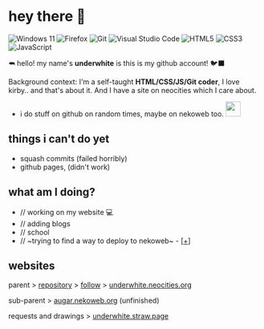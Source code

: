 # hey there 👋
![Windows 11](https://img.shields.io/badge/Windows%2011-%230079d5.svg?style=flat&logo=Windows%2011&logoColor=white) ![Firefox](https://img.shields.io/badge/Firefox-FF7139?style=flat&logo=Firefox-Browser&logoColor=white) ![Git](https://img.shields.io/badge/git-%23F05033.svg?style=flat&logo=git&logoColor=white) ![Visual Studio Code](https://img.shields.io/badge/Visual%20Studio%20Code-0078d7.svg?style=flate&logo=visual-studio-code&logoColor=white)
![HTML5](https://img.shields.io/badge/html5-%23E34F26.svg?style=flat&logo=html5&logoColor=white) ![CSS3](https://img.shields.io/badge/css3-%231572B6.svg?style=badge&logo=css3&logoColor=white) ![JavaScript](https://img.shields.io/badge/javascript-%23323330.svg?style=flat&logo=javascript&logoColor=%23F7DF1E)


⮪ hello! my name's **underwhite** is this is my github account! 🐦‍⬛

Background context: I'm a self-taught **HTML/CSS/JS/Git coder**, I love kirby.. and that's about it. And I have a site on neocities which I care about.
- i do stuff on github on random times, maybe on nekoweb too. <img height="30px" width="30px" src="https://github.com/images/mona-whisper.gif">

## things i can't do yet
- squash commits (failed horribly)
- github pages, (didn't work)

## what am I doing? 
- // working on my website 💻
- // adding blogs
- // school
- // ~trying to find a way to deploy to nekoweb~ - [[+](https://github.com/marketplace/actions/deploy-to-nekoweb)]
## websites
parent > [repository](https://github.com/udrr/underwhite.neocities.org/) > [follow](https://neocities.org/site/underwhite) > [underwhite.neocities.org](//underwhite.neocities.org)

sub-parent > [augar.nekoweb.org](//augar.nekoweb.org) (unfinished)

requests and drawings > [underwhite.straw.page](//underwhite.straw.page)


